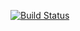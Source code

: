 [![Build Status](https://travis-ci.org/borkov1983/TAU---73c---repozytorium.svg?branch=master)](https://travis-ci.org/borkov1983/TAU---73c---repozytorium)
